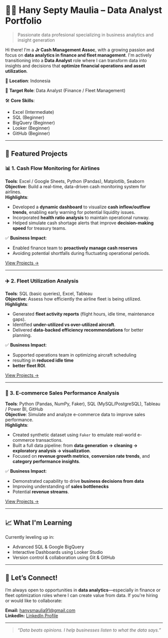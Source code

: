 # 👩‍💻 Hany Septy Maulia – Data Analyst Portfolio

> Passionate data profesional specializing in business analytics and insight generation

Hi there! I'm a **Jr Cash Management Assoc**, with a growing passion and focus on **data analytics in finance and fleet management**. 
I'm actively transitioning into a **Data Analyst** role where I can transform data into insights and decisions that **optimize financial operations and asset utilization**.

📍 **Location**: Indonesia 

🎯 **Target Role**: Data Analyst (Finance / Fleet Management) 

🛠️ **Core Skills**:
- Excel (Intermediate)
- SQL (Beginner)
- BigQuery (Beginner)
- Looker (Beginner)
- GitHub (Beginner)

---

## 🚀 Featured Projects

### 📊 1. Cash Flow Monitoring for Airlines
**Tools**: Excel / Google Sheets, Python (Pandas), Matplotlib, Seaborn  
**Objective**: Build a real-time, data-driven cash monitoring system for airlines.  
**Highlights**:
- Developed a **dynamic dashboard** to visualize **cash inflow/outflow trends**, enabling early warning for potential liquidity issues.
- Incorporated **health ratio analysis** to maintain operational runway.
- Helped simulate cash shortage alerts that improve **decision-making speed** for treasury teams.

✅ **Business Impact**:  
- Enabled finance team to **proactively manage cash reserves**
- Avoiding potential shortfalls during fluctuating operational periods.

[View Projects →](/projects/Cash-Flow-Monitoring-for-Airlines)

---

### ✈️ 2. Fleet Utilization Analysis
**Tools**: SQL (basic queries), Excel, Tableau  
**Objective**: Assess how efficiently the airline fleet is being utilized.  
**Highlights**:
- Generated **fleet activity reports** (flight hours, idle time, maintenance gaps).
- Identified **under-utilized vs over-utilized aircraft**.
- Delivered **data-backed efficiency recommendations** for better planning.

✅ **Business Impact**:  
- Supported operations team in optimizing aircraft scheduling
- resulting in **reduced idle time**
- **better fleet ROI**.

[View Projects →](/projects/Fleet-Utilization-Analysis)

---

### 🛒 3. E-commerce Sales Performance Analysis
**Tools**: Python (Pandas, NumPy, Faker), SQL (MySQL/PostgreSQL), Tableau / Power BI, GitHub  
**Objective**: Simulate and analyze e-commerce data to improve sales performance.  
**Highlights**:
- Created synthetic dataset using `Faker` to emulate real-world e-commerce transactions.
- Built a full data pipeline: from **data generation → cleaning → exploratory analysis → visualization**.
- Focused on **revenue growth metrics**, **conversion rate trends**, and **category performance insights**.

✅ **Business Impact**:  
- Demonstrated capability to drive **business decisions from data**
- Improving understanding of **sales bottlenecks**
- Potential **revenue streams**.

[View Projects →](/projects/Ecommerce-Sales-Performance-Analysis)

---

## 📈 What I'm Learning

Currently leveling up in:
- Advanced SQL & Google BigQuery
- Interactive Dashboards using Looker Studio
- Version control & collaboration using Git & GitHub

---

## 🤝 Let’s Connect!

I’m always open to opportunities in **data analytics**—especially in finance or fleet optimization roles where I can create value from data. If you're hiring or would like to collaborate:

**Email:** hanysmaulia91@gmail.com  
**LinkedIn:** [LinkedIn Profile](https://linkedin.com/in/hanysmaulia)

---

> *“Data beats opinions. I help businesses listen to what the data says.”*

